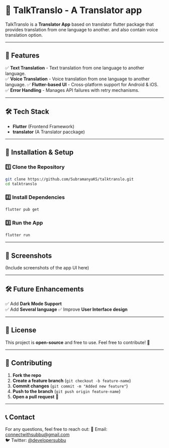# 📢 TalkTranslo - A Translator app

TalkTranslo is a **Translator App** based on translator flutter package that provides translation from one language to another. and also contain voice translation option.

---

## 🚀 Features
✅ **Text Translation** - Text translation from one language to another language.    
✅ **Voice Translation** - Voice translation from one language to another language.
✅ **Flutter-based UI** - Cross-platform support for Android & iOS.  
✅ **Error Handling** - Manages API failures with retry mechanisms.  

---

## 🛠️ Tech Stack
- **Flutter** (Frontend Framework)
- **translator** (A Translator pacckage)

---

## 📌 Installation & Setup
### **1️⃣ Clone the Repository**
```bash
git clone https://github.com/SubramanyaKS/talktranslo.git
cd talktranslo
```

### **2️⃣ Install Dependencies**
```bash
flutter pub get
```

### **3️⃣ Run the App**
```bash
flutter run
```

---

## 📱 Screenshots
(Include screenshots of the app UI here)

---

## 🛠️ Future Enhancements
✅ Add **Dark Mode Support**  
✅ Add **Several language**
✅ Improve **User Interface design**

---

## 📝 License
This project is **open-source** and free to use. Feel free to contribute! 🚀

---

## 🤝 Contributing
1. **Fork the repo**
2. **Create a feature branch** (`git checkout -b feature-name`)
3. **Commit changes** (`git commit -m "Added new feature"`)
4. **Push to the branch** (`git push origin feature-name`)
5. **Open a pull request** 🚀

---

## 📞 Contact
For any questions, feel free to reach out:
📧 Email: connectwithsubbu@gmail.com  
🐦 Twitter: [@developersubbu](https://x.com/)  